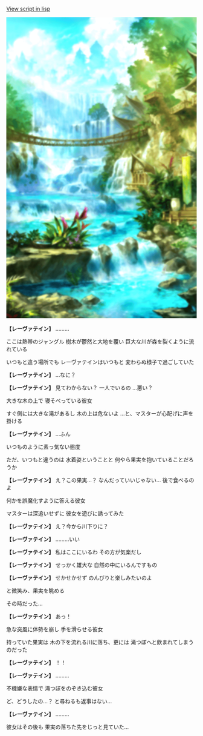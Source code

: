 [View script in lisp](../scripts/210021101.txt)

![sea_jungle_day.png](../images/backgrounds/sea_jungle_day.png)

**【レーヴァテイン】**
………

ここは熱帯のジャングル
樹木が鬱然と大地を覆い
巨大な川が森を裂くように流れている

いつもと違う場所でも
レーヴァテインはいつもと
変わらぬ様子で過ごしていた

**【レーヴァテイン】**
…なに？

**【レーヴァテイン】**
見てわからない？
一人でいるの
…悪い？

大きな木の上で
寝そべっている彼女

すぐ側には大きな滝があるし
木の上は危ないよ
…と、マスターが心配げに声を掛ける

**【レーヴァテイン】**
…ふん

いつものように素っ気ない態度

ただ、いつもと違うのは
水着姿ということと
何やら果実を抱いていることだろうか

**【レーヴァテイン】**
え？この果実…？
なんだっていいじゃない…
後で食べるのよ

何かを誤魔化すように答える彼女

マスターは深追いせずに
彼女を遊びに誘ってみた

**【レーヴァテイン】**
え？今から川下りに？

**【レーヴァテイン】**
………いい

**【レーヴァテイン】**
私はここにいるわ
その方が気楽だし

**【レーヴァテイン】**
せっかく雄大な
自然の中にいるんですもの

**【レーヴァテイン】**
せかせかせず
のんびりと楽しみたいのよ

と微笑み、果実を眺める

その時だった…

**【レーヴァテイン】**
あっ！

急な突風に体勢を崩し
手を滑らせる彼女

持っていた果実は
木の下を流れる川に落ち、更には
滝つぼへと飲まれてしまうのだった

**【レーヴァテイン】**
！！

**【レーヴァテイン】**
………

不機嫌な表情で
滝つぼをのぞき込む彼女

ど、どうしたの…？
と尋ねるも返事はない…

**【レーヴァテイン】**
………

彼女はその後も
果実の落ちた先をじっと見ていた…
